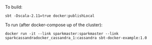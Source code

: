 To build:
```
sbt -Dscala-2.11=true docker:publishLocal
```

To run (after docker-compose up of the cluster):
```
docker run -it --link sparkmaster:sparkmaster --link sparkcassandradocker_cassandra_1:cassandra sbt-docker-example:1.0
```